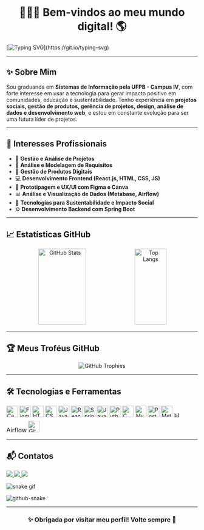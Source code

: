 <h1 align="center">👩🏻‍💻 Bem-vindos ao meu mundo digital! 🌎</h1>

[![Typing SVG](https://readme-typing-svg.herokuapp.com?font=Poppins&size=24&duration=4000&pause=1000&color=6458F7&center=true&vCenter=true&width=1000&lines=Olá%2C+eu+sou+a+Cinthia+Lindolfo!;Estudante+de+Sistemas+de+Informação+na+UFPB.;Apaixonada+por+Tecnologia+e+Impacto+Social.)](https://git.io/typing-svg)

---

## ✨ Sobre Mim

Sou graduanda em **Sistemas de Informação pela UFPB - Campus IV**, com forte interesse em usar a tecnologia para gerar impacto positivo em comunidades, educação e sustentabilidade.
Tenho experiência em **projetos sociais, gestão de produtos, gerência de projetos, design, análise de dados e desenvolvimento web**, e estou em constante evolução para ser uma futura líder de projetos.

---

## 🎯 Interesses Profissionais

- 🚀 **Gestão e Análise de Projetos**
- 📌 **Análise e Modelagem de Requisitos**
- 🧠 **Gestão de Produtos Digitais**
- 💻 **Desenvolvimento Frontend (React.js, HTML, CSS, JS)**
- 🎨 **Prototipagem e UX/UI com Figma e Canva**
- 📊 **Análise e Visualização de Dados (Metabase, Airflow)**
- 🌱 **Tecnologias para Sustentabilidade e Impacto Social**
- ⚙️ **Desenvolvimento Backend com Spring Boot**

---

## 📈 Estatísticas GitHub

<div align="center">
  <img width="50%" height="200px" src="https://github-readme-stats.vercel.app/api?username=cinthialindolfo&show_icons=true&count_private=true&hide_border=true&title_color=00bfbf&text_color=00bfbf&bg_color=0d1117&hide=issues" alt="GitHub Stats"/>
  <img width="41%" height="200px" src="https://github-readme-stats.vercel.app/api/top-langs/?username=cinthialindolfo&layout=compact&hide_border=true&title_color=00bfbf&text_color=00bfbf&bg_color=0d1117" alt="Top Langs"/>
</div>

---

## 🏆 Meus Troféus GitHub

<div align="center">
  <img src="https://github-profile-trophy.vercel.app/?username=cinthialindolfo&theme=dracula&no-frame=true&no-bg=true&margin-w=4&locale=pt-BR" alt="GitHub Trophies"/>
</div>

---

## 🛠️ Tecnologias e Ferramentas

<div align="left">
  <!-- Design -->
  <img src="https://cdn.jsdelivr.net/gh/devicons/devicon/icons/canva/canva-original.svg" width="30" title="Canva"/>
  <img src="https://cdn.jsdelivr.net/gh/devicons/devicon/icons/figma/figma-original.svg" width="30" title="Figma"/>
  
  <!-- Frontend -->
  <img src="https://cdn.jsdelivr.net/gh/devicons/devicon/icons/html5/html5-original.svg" width="30" title="HTML5"/>
  <img src="https://cdn.jsdelivr.net/gh/devicons/devicon/icons/css3/css3-original.svg" width="30" title="CSS3"/>
  <img src="https://cdn.jsdelivr.net/gh/devicons/devicon/icons/javascript/javascript-original.svg" width="30" title="JavaScript"/>
  <img src="https://cdn.jsdelivr.net/gh/devicons/devicon/icons/react/react-original.svg" width="30" title="React.js"/>
  
  <!-- Backend -->
  <img src="https://cdn.jsdelivr.net/gh/devicons/devicon/icons/spring/spring-original.svg" width="30" title="Spring Boot"/>
  <img src="https://cdn.jsdelivr.net/gh/devicons/devicon/icons/java/java-original.svg" width="30" title="Java"/>
  <img src="https://cdn.jsdelivr.net/gh/devicons/devicon/icons/python/python-original.svg" width="30" title="Python"/>
  <img src="https://cdn.jsdelivr.net/gh/devicons/devicon/icons/c/c-original.svg" width="30" title="C"/>
  
  <!-- Banco de Dados -->
  <img src="https://cdn.jsdelivr.net/gh/devicons/devicon/icons/mysql/mysql-original.svg" width="30" title="MySQL"/>
  <img src="https://cdn.jsdelivr.net/gh/devicons/devicon/icons/postgresql/postgresql-original.svg" width="30" title="PostgreSQL"/>
  
  <!-- Dados & BI -->
  <img src="https://www.vectorlogo.zone/logos/metabase/metabase-icon.svg" width="30" title="Metabase"/>
  <span style="font-size: 16px;">📊 Airflow</span>

  <!-- Versionamento -->
  <img src="https://cdn.jsdelivr.net/gh/devicons/devicon/icons/github/github-original.svg" width="30" title="GitHub"/>
</div>

---

## 📬 Contatos

<div>
  <a href="https://www.instagram.com/cinthia_lindolfo/" target="_blank">
    <img src="https://img.shields.io/badge/-Instagram-%23E4405F?style=for-the-badge&logo=instagram&logoColor=white"/>
  </a>
  <a href="mailto:cinthia.lindolfo@outlook.com" target="_blank">
    <img src="https://img.shields.io/badge/-Email-D14836?style=for-the-badge&logo=gmail&logoColor=white"/>
  </a>
  <a href="https://www.linkedin.com/in/cinthia-lindolfo/" target="_blank">
    <img src="https://img.shields.io/badge/-LinkedIn-%230077B5?style=for-the-badge&logo=linkedin&logoColor=white"/>
  </a>
</div>

![snake gif](https://raw.githubusercontent.com/CinthiaLindolfo/CinthiaLindolfo/output/github-snake.svg)

<picture>
  <source media="(prefers-color-scheme: dark)" srcset="https://raw.githubusercontent.com/CinthiaLindolfo/CinthiaLindolfo/output/github-snake-dark.svg" />
  <source media="(prefers-color-scheme: light)" srcset="https://raw.githubusercontent.com/CinthiaLindolfo/CinthiaLindolfo/output/github-snake.svg" />
  <img alt="github-snake" src="https://raw.githubusercontent.com/CinthiaLindolfo/CinthiaLindolfo/output/github-snake.svg" />
</picture>

---

<h3 align="center">✨ Obrigada por visitar meu perfil! Volte sempre 💜</h3>
